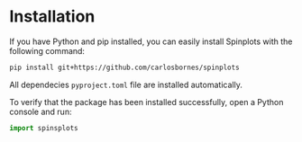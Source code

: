 # Installation 

If you have Python and pip installed, you can easily install Spinplots with the following command:

```bash
pip install git+https://github.com/carlosbornes/spinplots
```

All dependecies `pyproject.toml` file are installed automatically.

To verify that the package has been installed successfully, open a Python console and run:

```python
import spinsplots
```
